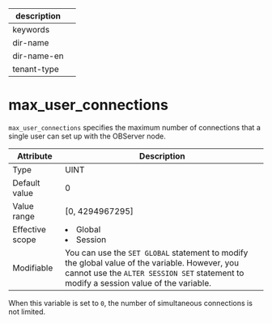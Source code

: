 | description ||
|---|---|
| keywords ||
| dir-name ||
| dir-name-en ||
| tenant-type ||

# max_user_connections

`max_user_connections` specifies the maximum number of connections that a single user can set up with the OBServer node.

| **Attribute** | **Description** |
|--------|------------------------------------------------------------------------------------------------------------|
| Type | UINT |
| Default value | 0 |
| Value range | \[0, 4294967295\] |
| Effective scope | <li> Global   <li> Session |
| Modifiable | You can use the `SET GLOBAL` statement to modify the global value of the variable. However, you cannot use the `ALTER SESSION SET` statement to modify a session value of the variable.  |

When this variable is set to `0`, the number of simultaneous connections is not limited.
